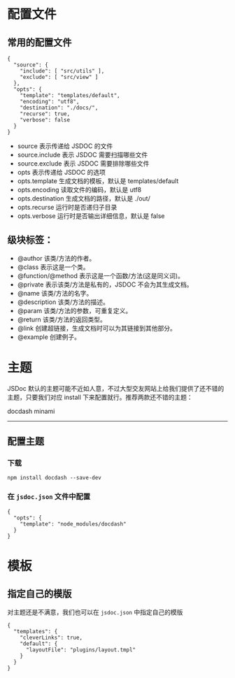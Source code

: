 <!--
 * @Author: czj
 * @Date: 2021-05-10 10:53:44
 * @LastEditors: czj
 * @LastEditTime: 2021-05-10 11:06:41
 * @Description:
-->
# 配置文件
## 常用的配置文件

```
{
  "source": {
    "include": [ "src/utils" ],
    "exclude": [ "src/view" ]
  },
  "opts": {
    "template": "templates/default",
    "encoding": "utf8",
    "destination": "./docs/",
    "recurse": true,
    "verbose": false
  }
}
```
- source 表示传递给 JSDOC 的文件
- source.include 表示 JSDOC 需要扫描哪些文件
- source.exclude 表示 JSDOC 需要排除哪些文件
- opts 表示传递给 JSDOC 的选项
- opts.template 生成文档的模板，默认是 templates/default
- opts.encoding 读取文件的编码，默认是 utf8
- opts.destination 生成文档的路径，默认是 ./out/
- opts.recurse 运行时是否递归子目录
- opts.verbose 运行时是否输出详细信息，默认是 false

## 级块标签：
- @author 该类/方法的作者。
- @class 表示这是一个类。
- @function/@method 表示这是一个函数/方法(这是同义词)。
- @private 表示该类/方法是私有的，JSDOC 不会为其生成文档。
- @name 该类/方法的名字。
- @description 该类/方法的描述。
- @param 该类/方法的参数，可重复定义。
- @return 该类/方法的返回类型。
- @link 创建超链接，生成文档时可以为其链接到其他部分。
- @example 创建例子。

# 主题
JSDoc 默认的主题可能不近如人意，不过大型交友网站上给我们提供了还不错的主题，只要我们对应 install 下来配置就行。推荐两款还不错的主题：

docdash
minami

---

## 配置主题
### 下载
```
npm install docdash --save-dev
```
### 在 `jsdoc.json` 文件中配置
```
{
  "opts": {
    "template": "node_modules/docdash"
  }
}
```

# 模板
## 指定自己的模版
对主题还是不满意，我们也可以在 `jsdoc.json`  中指定自己的模版

```
{
  "templates": {
    "cleverLinks": true,
    "default": {
      "layoutFile": "plugins/layout.tmpl"
    }
  }
}
```
